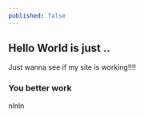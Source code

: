 ```yaml
---
published: false
---
```

## Hello World is just ..

Just wanna see if my site is working!!!!

### You better work
nlnln
